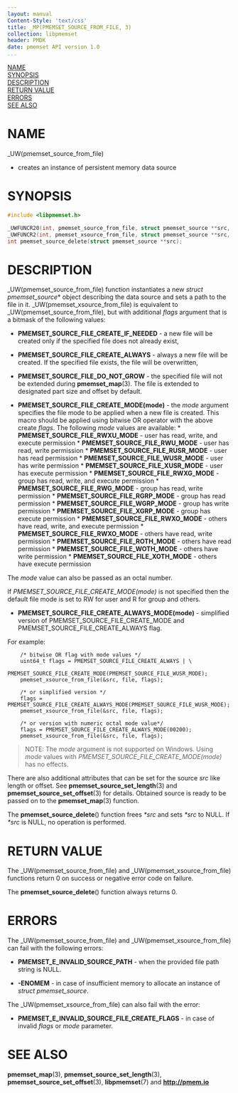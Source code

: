 ```yaml
---
layout: manual
Content-Style: 'text/css'
title: _MP(PMEMSET_SOURCE_FROM_FILE, 3)
collection: libpmemset
header: PMDK
date: pmemset API version 1.0
...
```


[comment]: <> (SPDX-License-Identifier: BSD-3-Clause)
[comment]: <> (Copyright 2020-2021, Intel Corporation)

[comment]: <> (pmemset_source_from_file.3 -- man page for pmemset_source_from_file)

[NAME](#name)<br />
[SYNOPSIS](#synopsis)<br />
[DESCRIPTION](#description)<br />
[RETURN VALUE](#return-value)<br />
[ERRORS](#errors)<br />
[SEE ALSO](#see-also)<br />

# NAME #

_UW(pmemset_source_from_file)
- creates an instance of persistent memory data source

# SYNOPSIS #

```c
#include <libpmemset.h>

_UWFUNCR20(int, pmemset_source_from_file, struct pmemset_source **src, *file)
_UWFUNCR2(int, pmemset_xsource_from_file, struct pmemset_source **src, *file, uint64_t flags)
int pmemset_source_delete(struct pmemset_source **src);

```

# DESCRIPTION #

_UW(pmemset_source_from_file) function instantiates a new *struct pmemset_source** object
describing the data source and sets a path to the file in it.
_UW(pmemset_xsource_from_file) is equivalent to _UW(pmemset_source_from_file), but with
additional *flags* argument that is a bitmask of the following values:

* **PMEMSET_SOURCE_FILE_CREATE_IF_NEEDED** - a new file will be created only if the specified file does not already exist,

* **PMEMSET_SOURCE_FILE_CREATE_ALWAYS** - always a new file will be created. If the specified file exists, the file will be overwritten,

* **PMEMSET_SOURCE_FILE_DO_NOT_GROW** - the specified file will not be extended during **pmemset_map**(3). The file is extended to
designated part size and offset by default.

* **PMEMSET_SOURCE_FILE_CREATE_MODE(mode)** - the *mode* argument specifies the file mode to be
        applied when a new file is created. This macro should be applied using bitwise OR operator with the above create *flags*.
        The following *mode* values are available:
        * **PMEMSET_SOURCE_FILE_RWXU_MODE** - user has read, write, and execute permission
        * **PMEMSET_SOURCE_FILE_RWU_MODE** - user has read, write permission
        * **PMEMSET_SOURCE_FILE_RUSR_MODE** - user has read permission
        * **PMEMSET_SOURCE_FILE_WUSR_MODE** - user has write permission
        * **PMEMSET_SOURCE_FILE_XUSR_MODE** - user has execute permission
        * **PMEMSET_SOURCE_FILE_RWXG_MODE** - group has read, write, and execute permission
        * **PMEMSET_SOURCE_FILE_RWG_MODE** - group has read, write permission
        * **PMEMSET_SOURCE_FILE_RGRP_MODE** - group has read permission
        * **PMEMSET_SOURCE_FILE_WGRP_MODE** - group has write permission
        * **PMEMSET_SOURCE_FILE_XGRP_MODE** - group has execute permission
        * **PMEMSET_SOURCE_FILE_RWXO_MODE** - others have read, write, and execute permission
        * **PMEMSET_SOURCE_FILE_RWXO_MODE** - others have read, write permission
        * **PMEMSET_SOURCE_FILE_ROTH_MODE** - others have read permission
        * **PMEMSET_SOURCE_FILE_WOTH_MODE** - others have write permission
        * **PMEMSET_SOURCE_FILE_XOTH_MODE** - others have execute permission

The *mode* value can also be passed as an octal number.

If *PMEMSET_SOURCE_FILE_CREATE_MODE(mode)* is not specified then the default file mode is set
to RW for user and R for group and others.

* **PMEMSET_SOURCE_FILE_CREATE_ALWAYS_MODE(mode)** - simplified version of PMEMSET_SOURCE_FILE_CREATE_MODE and
        PMEMSET_SOURCE_FILE_CREATE_ALWAYS flag.

For example:
```
    /* bitwise OR flag with mode values */
	uint64_t flags = PMEMSET_SOURCE_FILE_CREATE_ALWAYS | \
		PMEMSET_SOURCE_FILE_CREATE_MODE(PMEMSET_SOURCE_FILE_WUSR_MODE);
	pmemset_xsource_from_file(&src, file, flags);

    /* or simplified version */
    flags = PMEMSET_SOURCE_FILE_CREATE_ALWAYS_MODE(PMEMSET_SOURCE_FILE_WUSR_MODE);
    pmemset_xsource_from_file(&src, file, flags);

    /* or version with numeric octal mode value*/
    flags = PMEMSET_SOURCE_FILE_CREATE_ALWAYS_MODE(00200);
    pmemset_xsource_from_file(&src, file, flags);
```

>NOTE: The *mode* argument is not supported on Windows.
Using *mode* values with *PMEMSET_SOURCE_FILE_CREATE_MODE(mode)* has no effects.

There are also additional attributes that can be set for the source *src* like length or offset.
See **pmemset_source_set_length**(3) and **pmemset_source_set_offset**(3) for details.
Obtained source is ready to be passed on to the **pmemset_map**(3) function.

The **pmemset_source_delete**() function frees *\*src* and sets *\*src* to NULL. If *\*src* is NULL, no operation is performed.

# RETURN VALUE #

The _UW(pmemset_source_from_file) and _UW(pmemset_xsource_from_file) functions
return 0 on success or negative error code on failure.

The **pmemset_source_delete**() function always returns 0.

# ERRORS #

The _UW(pmemset_source_from_file) and _UW(pmemset_xsource_from_file) can fail
with the following errors:

* **PMEMSET_E_INVALID_SOURCE_PATH** - when the provided file path string is NULL.

* **-ENOMEM** - in case of insufficient memory to allocate an instance
of *struct pmemset_source*.

The _UW(pmemset_xsource_from_file) can also fail with the error:

* **PMEMSET_E_INVALID_SOURCE_FILE_CREATE_FLAGS** - in case of invalid *flags* or *mode*
parameter.

# SEE ALSO #

**pmemset_map**(3), **pmemset_source_set_length**(3),
**pmemset_source_set_offset**(3), **libpmemset**(7) and **<http://pmem.io>**
